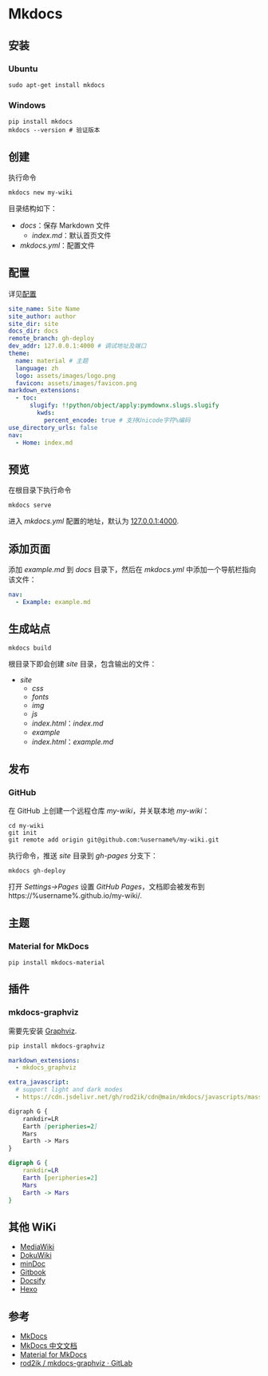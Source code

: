# Mkdocs

## 安装

### Ubuntu

```shell
sudo apt-get install mkdocs
```

### Windows

```shell
pip install mkdocs
mkdocs --version # 验证版本
```

## 创建

执行命令

```shell
mkdocs new my-wiki
```

目录结构如下：

- _docs_：保存 Markdown 文件
    - _index.md_：默认首页文件
- _mkdocs.yml_：配置文件

## 配置

详见[配置](https://www.mkdocs.org/user-guide/configuration/)

```yaml title="mkdocs.yml"
site_name: Site Name
site_author: author
site_dir: site
docs_dir: docs
remote_branch: gh-deploy
dev_addr: 127.0.0.1:4000 # 调试地址及端口
theme:
  name: material # 主题
  language: zh
  logo: assets/images/logo.png
  favicon: assets/images/favicon.png
markdown_extensions:
  - toc:
      slugify: !!python/object/apply:pymdownx.slugs.slugify
        kwds:
          percent_encode: true # 支持Unicode字符%编码
use_directory_urls: false
nav:
  - Home: index.md
```

## 预览

在根目录下执行命令

```shell
mkdocs serve
```

进入 _mkdocs.yml_ 配置的地址，默认为 [127.0.0.1:4000](http://127.0.0.1:4000).

## 添加页面

添加 _example.md_ 到 _docs_ 目录下，然后在 _mkdocs.yml_ 中添加一个导航栏指向该文件：

```yaml
nav:
  - Example: example.md
```

## 生成站点

```shell
mkdocs build
```

根目录下即会创建 _site_ 目录，包含输出的文件：

- _site_
    - _css_
    - _fonts_
    - _img_
    - _js_
    - _index.html_：_index.md_
    - _example_
    - _index.html_：_example.md_

## 发布

### GitHub

在 GitHub 上创建一个远程仓库 _my-wiki_，并关联本地 _my-wiki_：

```shell
cd my-wiki
git init
git remote add origin git@github.com:%username%/my-wiki.git
```

执行命令，推送 _site_ 目录到 _gh-pages_ 分支下：

```shell
mkdocs gh-deploy
```

打开 _Settings->Pages_ 设置 _GitHub Pages_，文档即会被发布到 https://%username%.github.io/my-wiki/.

## 主题

### Material for MkDocs

```shell
pip install mkdocs-material
```

## 插件

### mkdocs-graphviz

需要先安装 [Graphviz](https://graphviz.org/download/).

```sh
pip install mkdocs-graphviz
```

```yml
markdown_extensions:
  - mkdocs_graphviz

extra_javascript:
  # support light and dark modes
  - https://cdn.jsdelivr.net/gh/rod2ik/cdn@main/mkdocs/javascripts/massiliaGraphviz.js
```

```markdown
digraph G {
    rankdir=LR
    Earth [peripheries=2]
    Mars
    Earth -> Mars
}
```

```dot
digraph G {
    rankdir=LR
    Earth [peripheries=2]
    Mars
    Earth -> Mars
}
```

## 其他 WiKi

- [MediaWiki](https://www.mediawiki.org/wiki/MediaWiki)
- [DokuWiki](https://www.dokuwiki.org/dokuwiki)
- [minDoc](https://github.com/lifei6671/mindoc)
- [Gitbook](https://www.gitbook.com/)
- [Docsify](https://docsify.js.org/)
- [Hexo](https://hexo.io/)

## 参考

- [MkDocs](https://www.mkdocs.org/)
- [MkDocs 中文文档](https://markdown-docs-zh.readthedocs.io/zh_CN/latest/)
- [Material for MkDocs](https://squidfunk.github.io/mkdocs-material/getting-started/)
- [rod2ik / mkdocs-graphviz · GitLab](https://gitlab.com/rod2ik/mkdocs-graphviz)
